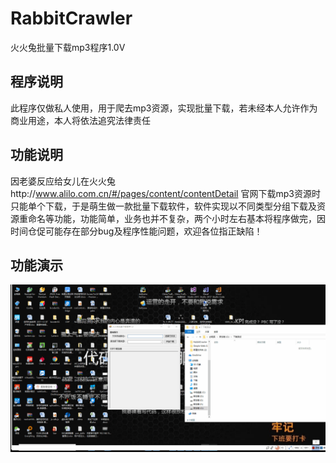 # RabbitCrawler
火火兔批量下载mp3程序1.0V
## 程序说明
此程序仅做私人使用，用于爬去mp3资源，实现批量下载，若未经本人允许作为商业用途，本人将依法追究法律责任
## 功能说明
因老婆反应给女儿在火火兔http://www.alilo.com.cn/#/pages/content/contentDetail 官网下载mp3资源时只能单个下载，于是萌生做一款批量下载软件，软件实现以不同类型分组下载及资源重命名等功能，功能简单，业务也并不复杂，两个小时左右基本将程序做完，因时间仓促可能存在部分bug及程序性能问题，欢迎各位指正缺陷！
## 功能演示
![conv_ops](https://github.com/xisuo67/RabbitCrawler/blob/master/src/RabbitCrawler.gif)
